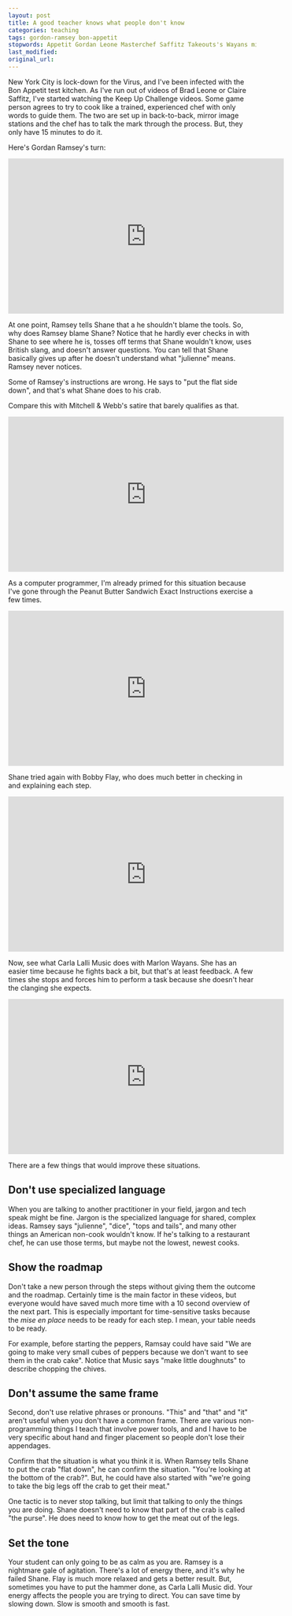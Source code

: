 ```yaml
---
layout: post
title: A good teacher knows what people don't know
categories: teaching
tags: gordon-ramsey bon-appetit
stopwords: Appetit Gordan Leone Masterchef Saffitz Takeouts's Wayans mise
last_modified:
original_url:
---
```


New York City is lock-down for the Virus, and I've been infected with the Bon Appetit test kitchen. As I've run out of videos of Brad Leone or Claire Saffitz, I've started watching the Keep Up Challenge videos. Some game person agrees to try to cook like a trained, experienced chef with only words to guide them. The two are set up in back-to-back, mirror image stations and the chef has to talk the mark through the process. But, they only have 15 minutes to do it.

<!--more-->

Here's Gordan Ramsey's turn:

<div class="youtube">
<iframe width="560" height="315" src="https://www.youtube.com/embed/1Gdl-A1DvpA" frameborder="0" allow="accelerometer; autoplay; encrypted-media; gyroscope; picture-in-picture" allowfullscreen></iframe>
</div>

At one point, Ramsey tells Shane that a he shouldn't blame the tools. So, why does Ramsey blame Shane? Notice that he hardly ever checks in with Shane to see where he is, tosses off terms that Shane wouldn't know, uses British slang, and doesn't answer questions. You can tell that Shane basically gives up after he doesn't understand what "julienne" means. Ramsey never notices.

Some of Ramsey's instructions are wrong. He says to "put the flat side down", and that's what Shane does to his crab.

Compare this with Mitchell & Webb's satire that barely qualifies as that.

<div class="youtube">
<iframe width="560" height="315" src="https://www.youtube.com/embed/i1NfWIaYed8" frameborder="0" allow="accelerometer; autoplay; encrypted-media; gyroscope; picture-in-picture" allowfullscreen></iframe>
</div>

As a computer programmer, I'm already primed for this situation because I've gone through the Peanut Butter Sandwich Exact Instructions exercise a few times.

<div class="youtube">
<iframe width="560" height="315" src="https://www.youtube.com/embed/Ct-lOOUqmyY" frameborder="0" allow="accelerometer; autoplay; encrypted-media; gyroscope; picture-in-picture" allowfullscreen></iframe>
</div>

Shane tried again with Bobby Flay, who does much better in checking in and explaining each step.

<div class="youtube">
<iframe width="560" height="315" src="https://www.youtube.com/embed/C9rVBzHvn8M" frameborder="0" allow="accelerometer; autoplay; encrypted-media; gyroscope; picture-in-picture" allowfullscreen></iframe>
</div>

Now, see what Carla Lalli Music does with Marlon Wayans. She has an easier time because he fights back a bit, but that's at least feedback. A few times she stops and forces him to perform a task because she doesn't hear the clanging she expects.

<div class="youtube">
<iframe width="560" height="315" src="https://www.youtube.com/embed/mOdZkU5-rfg" frameborder="0" allow="accelerometer; autoplay; encrypted-media; gyroscope; picture-in-picture" allowfullscreen></iframe>
</div>

There are a few things that would improve these situations.

## Don't use specialized language

When you are talking to another practitioner in your field, jargon and tech speak might be fine. Jargon is the specialized language for shared, complex ideas. Ramsey says "julienne", "dice", "tops and tails", and many other things an American non-cook wouldn't know. If he's talking to a restaurant chef, he can use those terms, but maybe not the lowest, newest cooks.

## Show the roadmap

Don't take a new person through the steps without giving them the outcome and the roadmap. Certainly time is the main factor in these videos, but everyone would have saved much more time with a 10 second overview of the next part. This is especially important for time-sensitive tasks because the *mise en place* needs to be ready for each step. I mean, your table needs to be ready.

For example, before starting the peppers, Ramsay could have said "We are going to make very small cubes of peppers because we don't want to see them in the crab cake". Notice that Music says "make little doughnuts" to describe chopping the chives.

## Don't assume the same frame

Second, don't use relative phrases or pronouns. "This" and "that" and "it" aren't useful when you don't have a common frame. There are various non-programming things I teach that involve power tools, and and I have to be very specific about hand and finger placement so people don't lose their appendages.

Confirm that the situation is what you think it is. When Ramsey tells Shane to put the crab "flat down", he can confirm the situation. "You're looking at the bottom of the crab?". But, he could have also started with "we're going to take the big legs off the crab to get their meat."

One tactic is to never stop talking, but limit that talking to only the things you are doing. Shane doesn't need to know that part of the crab is called "the purse". He does need to know how to get the meat out of the legs.

## Set the tone

Your student can only going to be as calm as you are. Ramsey is a nightmare gale of agitation. There's a lot of energy there, and it's why he failed Shane. Flay is much more relaxed and gets a better result. But, sometimes you have to put the hammer done, as Carla Lalli Music did. Your energy affects the people you are trying to direct. You can save time by slowing down. Slow is smooth and smooth is fast.


